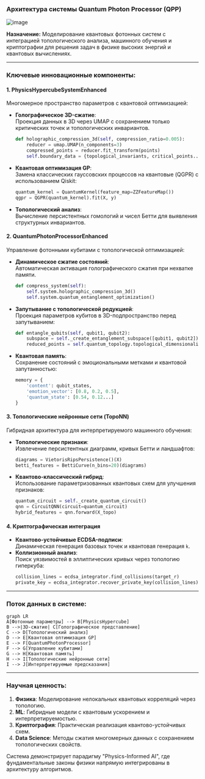 ### Архитектура системы Quantum Photon Processor (QPP)

![image](https://github.com/user-attachments/assets/1e591302-94b8-4b77-989c-87b0e2772e01)

**Назначение:** Моделирование квантовых фотонных систем с интеграцией топологического анализа, машинного обучения и криптографии для решения задач в физике высоких энергий и квантовых вычислениях.

---

### Ключевые инновационные компоненты:

#### 1. **PhysicsHypercubeSystemEnhanced**
Многомерное пространство параметров с квантовой оптимизацией:
- **Голографическое 3D-сжатие**:  
  Проекция данных в 3D через UMAP с сохранением только критических точек и топологических инвариантов.
  ```python
  def holographic_compression_3d(self, compression_ratio=0.005):
      reducer = umap.UMAP(n_components=3)
      compressed_points = reducer.fit_transform(points)
      self.boundary_data = {topological_invariants, critical_points...}
  ```

- **Квантовая оптимизация GP**:  
  Замена классических гауссовских процессов на квантовые (QGPR) с использованием Qiskit:
  ```python
  quantum_kernel = QuantumKernel(feature_map=ZZFeatureMap())
  qgpr = QGPR(quantum_kernel).fit(X, y)
  ```

- **Топологический анализ**:  
  Вычисление персистентных гомологий и чисел Бетти для выявления структурных инвариантов.

#### 2. **QuantumPhotonProcessorEnhanced**
Управление фотонными кубитами с топологической оптимизацией:
- **Динамическое сжатие состояний**:  
  Автоматическая активация голографического сжатия при нехватке памяти.
  ```python
  def compress_system(self):
      self.system.holographic_compression_3d()
      self.system.quantum_entanglement_optimization()
  ```

- **Запутывание с топологической редукцией**:  
  Проекция параметров кубитов в 3D-подпространство перед запутыванием:
  ```python
  def entangle_qubits(self, qubit1, qubit2):
      subspace = self._create_entanglement_subspace([qubit1, qubit2])
      reduced_points = self.quantum_topology.topological_dimensionality_reduction(subspace)
  ```

- **Квантовая память**:  
  Сохранение состояний с эмоциональными метками и квантовой запутанностью:
  ```python
  memory = {
      'content': qubit_states, 
      'emotion_vector': [0.8, 0.2, 0.5],
      'quantum_state': [0.54, 0.12...]
  }
  ```

#### 3. **Топологические нейронные сети (TopoNN)**
Гибридная архитектура для интерпретируемого машинного обучения:
- **Топологические признаки**:  
  Извлечение персистентных диаграмм, кривых Бетти и ландшафтов:
  ```python
  diagrams = VietorisRipsPersistence()(X)
  betti_features = BettiCurve(n_bins=20)(diagrams)
  ```

- **Квантово-классический гибрид**:  
  Использование параметризованных квантовых схем для улучшения признаков:
  ```python
  quantum_circuit = self._create_quantum_circuit()
  qnn = CircuitQNN(circuit=quantum_circuit)
  hybrid_features = qnn.forward(X_topo)
  ```

#### 4. **Криптографическая интеграция**
- **Квантово-устойчивые ECDSA-подписи**:  
  Динамическая генерация базовых точек и квантовая генерация `k`.
- **Коллизионный анализ**:  
  Поиск уязвимостей в эллиптических кривых через топологию гиперкуба:
  ```python
  collision_lines = ecdsa_integrator.find_collisions(target_r)
  private_key = ecdsa_integrator.recover_private_key(collision_lines)
  ```

---

### Поток данных в системе:
```mermaid
graph LR
A[Фотонные параметры] --> B[PhysicsHypercube]
B -->|3D-сжатие| C[Голографическое представление]
C --> D[Топологический анализ]
D --> E[Квантовая оптимизация GP]
E --> F[QuantumPhotonProcessor]
F --> G[Управление кубитами]
G --> H[Квантовая память]
H --> I[Топологические нейронные сети]
I --> J[Интерпретируемые предсказания]
```

---

### Научная ценность:
1. **Физика**: Моделирование нелокальных квантовых корреляций через топологию.
2. **ML**: Гибридные модели с квантовым ускорением и интерпретируемостью.
3. **Криптография**: Практическая реализация квантово-устойчивых схем.
4. **Data Science**: Методы сжатия многомерных данных с сохранением топологических свойств.

Система демонстрирует парадигму "Physics-Informed AI", где фундаментальные законы физики напрямую интегрированы в архитектуру алгоритмов.
